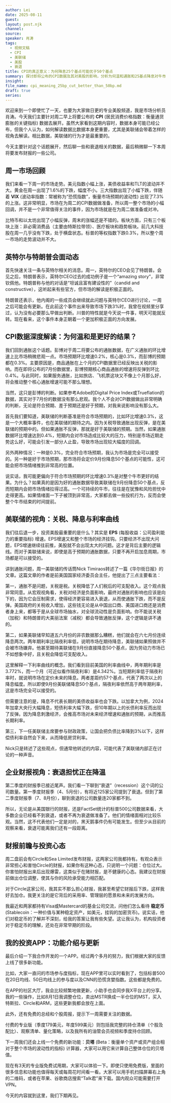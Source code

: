 ```yaml
---
author: Lei
date: 2025-08-11
guest: 
layout: post.njk
channel: 
source: 
speaker: 肖涛
tags:
  - 视频文稿
  - CPI
  - 美联储
  - 美股
  - 衰退
title: CPI的真正意义：为何降息25个基点可能优于50个基点
summary: 探讨即将公布的CPI数据及其对美股的影响，分析为何温和通胀和25基点降息对牛市更优。内容涵盖美联储视角、关税影响及市场衰退预期的变化，并提及英特尔、Circle等公司动态。
insight: 
file_name: cpi_meaning_25bp_cut_better_than_50bp.md
draft: true
series: 
---
```

欢迎来到一个即使忙了一天，也要为大家做日更的专业美股频道，我是市场分析员肖涛。今天我们主要针对周二早上将要公布的 **CPI** (居民消费价格指数：衡量通货膨胀的关键指标) 数据去展开。虽然大家看到这期内容时，数据本身可能已经公布，但我个人认为，如何解读数据比数据本身更重要，尤其是美联储会带着怎样的视角去解读。相比数据，美联储的行为才是最重要的。

今天主要针对这个话题展开，然后聊一些和衰退相关的数据，最后稍微聊一下本周将要发布财报的一些公司。

## 周一市场回顾

我们来看一下周一的市场走势。美元指数小幅上涨，美债收益率和TLT的波动并不大。黄金在周一出现了1.6%的下跌，幅度不小。三大指数出现了小幅下跌，伴随着 **VIX** (波动率指数：常被称为“恐慌指数”，衡量市场预期的波动性) 出现了7.3%的上涨。这非常明显，市场在为周二的CPI数据做准备，所以周一整个市场的小幅回调，并不是一个非常值得关注的事件，因为市场就是在为周二做准备或对冲。

比特币和以太坊出现了小幅反弹，周末的涨幅还是不错的。板块方面，只有三个板块上涨：非必需消费品（主要由特斯拉带领）、医疗板块和趋势板块。前几大科技股在周一几乎没有下跌，处于横盘状态。标普的等权指数下跌0.3%，所以整个周一市场的走势波动并不大。

## 英特尔与特朗普会面动态

首先快速关注一条与英特尔相关的消息。周一，英特尔的CEO会见了特朗普。会见之后，特朗普表示，英特尔CEO过去的成功例子是一个“amazing story”，非常钦佩他。特朗普称与他的对话是“坦诚且富有建设性的”（candid and constructive），这听起来有些官方，但市场的解读是积极正面的。

特朗普还表示，他内阁的一些成员会继续就此问题与英特尔CEO进行讨论，一周之后可能会有更新。在此前这个事件出来导致市场下跌3%时，我曾在视频里分享过，认为没有必要那么早做出判断。川普的特性就是今天说一件事，明天可能就反转。现在看来，这个事件本身正朝着一个更加积极正面的方向发展。

## CPI数据深度解读：为何温和是更好的结果？

我们回到通胀这个话题。彭博对于周二将要公布的通胀数据，在广义通胀的环比增速上比市场稍微悲观一点。市场预期环比增速0.2%，核心是0.3%，而彭博的预期都在0.3%。主要原因是，商品通胀在上个月的CPI数据里已经反映出关税的影响。而在即将公布的7月份数据里，彭博预期核心商品通胀的增速将反弹到环比0.4%。与此同时，如果服务通胀，比如旅店、飞机票这块又不像上个月那么好，将会推动整个核心通胀增速可能不那么理想。

当然，这只是彭博的判断。如果参考Adobe的Digital Price Index或Trueflation的数据，其实对于7月份的数据没有那么悲观。我个人不会对CPI数据做出非常明确的判断，无论是符合预期、差于预期还是好于预期，对我来说影响没有那么大。

首先我们要知道，美联储的判断基准是符合市场预期的，比如环比增速0.3%，这是一个大概率事件，也在美联储的期待之内。因为关税导致通胀出现反弹，是在美联储的预期中的。但如果通胀不反弹，那就是好于美联储的预期。当然，如果通胀数据环比增速达到0.4%，短期内会对市场造成比较大的压力，特别是市场近期走势这么好，可能会引发一部分人止盈，导致市场出现较大幅度的回调。

另外两种情况：一种是0.3%，完全符合市场预期，我认为市场是完全可以接受的。另一种是好于市场预期，那市场将会定价9月份降息50个基点的可能性，这可能会把市场情绪推到非常高的位置。

说实话，我可能更偏向于符合市场预期的环比增速0.3%是对整个牛市更好的结果。为什么？如果真的是因为好的通胀数据导致美联储在9月份降息50个基点，反而短期内会把市场情绪拉得过高。一个可持续的牛市，往往是在犹豫和风险担忧中走得更高。如果情绪面一下子被顶到非常高，大家都去做一些投机行为，反而会使整个牛市结束的时间提前。

## 美联储的视角：关税、降息与利率曲线

我们往后退一步，投资美股最重要的是什么？其实是 **EPS** (每股收益：公司盈利能力的重要指标) 增速。EPS增速又和整个市场的经济挂钩。只要经济不出现大问题，EPS增速继续往前推，美股就不会出现太大的问题。这才是背后主要的逻辑线。而对于美联储来说，即使是高于预期的通胀数据，只要不再开启加息周期，市场都是可以接受的。

讲到通胀问题，周一美联储的传话筒Nick Timiraos转述了一篇《华尔街日报》的文章。这篇文章的作者是前美国国家经济委员会主任，他提出了三点主要看法：

第一，通胀不是问题，关税是税。关税降低了人们税后的可支配收入。这个观点我非常同意。从宏观视角看，关税对经济是负面影响，最终对通胀的影响也应该是向下的，因为它会压制需求，使得经济更容易进入衰退，从而使通胀下跌，而不是反弹。美国政府的关税收入增加，这些钱无论是从中国出口商、美国进口商还是消费者身上来，都等于是从全球市场抽水，对全球流动性是负面影响。你不能说关税（加税）和特朗普的大美丽法案（减税）都会导致通胀反弹，这个逻辑是讲不通的。

第二，如果美联储早知道五六月份的非农数据那么糟糕，他们就会在六七月份连续降息两次。两年期利率比隔夜利率低，说明市场在期待降息，美联储如果照做并不会被市场嫌弃。他甚至期待美联储在9月份直接降息50个基点，因为劳动力市场已不如想象中好，且关税会降低可支配收入。

这里解释一下利率曲线的概念。我们看到目前美国的利率曲线中，两年期利率是3.772%，而一个月（可近似看作隔夜利率）是4.342%。当短期利率低于隔夜利率时，就说明市场在定价未来的降息。两者差距约57个基点，代表了两次以上的降息幅度。所以即使9月份美联储降息50个基点，隔夜利率依然高于两年期利率，这是市场完全可以接受的。

但需要注意的是，降息不代表长期的美债收益率也会下跌。以加拿大为例，2024年加拿大央行大幅降息，短债利率大幅下跌，但10年期以上的长债利率反而出现了反弹。因为降息刺激经济，会推高市场对未来经济增速和通胀的预期，从而推高长期利率。

第三，下一任美联储主席要参与财政政策，让国会把负债比率降到3%以下，这样偿债利率自然会下来，从而降低房贷利率。

Nick只是转述了这些观点，但通常他转述的内容，可能代表了美联储内部正在讨论的一种声音。

## 企业财报视角：衰退担忧正在降温

第二季度的财报季已接近尾声。我们看一下聊到“衰退”（recession）这个词的公司数量。第一季度财报季（4、5月份），有将近125家公司提到了衰退。但到了第二季度财报季（7、8月份），聊到衰退的公司数量连20家都不到。

所以，无论是从美国银行的财报，还是FactSet统计的标普500公司数据来看，大多数企业已经看不到衰退，或者不再为衰退做准备了。他们的情绪面相对比较乐观。当然，这不代表他们一定是对的，黑天鹅事件仍有可能发生。但至少从目前的观察来看，衰退可能离我们还有一段距离。

## 财报前瞻与投资心态

周二盘前会有Circle和Sea Limited发布财报，这两家公司我都持有。有观众表示非常担心和害怕Circle的财报，如果你有这种心态，只说明一个问题：仓位过大。你害怕财报出来后出现爆雷，这类似于在赌财报，是不健康的心态。我建议在财报前做出仓位调整，使其与你的风险承受能力相匹配。

对于Circle这家公司，我其实不那么担心财报，我甚至希望它财报后下跌，这样我好去加仓。我更关注的是它背后的采用率、管理层的愿景和未来的发展方向。

我最近和两家都持有Visa或Mastercard的基金公司交流，问他们怎么看待 **稳定币** (Stablecoin：一种价值与某种稳定资产，如美元，挂钩的加密货币)。说实话，他们对稳定币的了解并不深刻，给我的答案让我有些失望。这让我认为，机构投资者对于稳定币的理解，还处在非常早期的阶段。

## 我的投资APP：功能介绍与更新

最后介绍一下我合作开发的一个APP。经过两个多月的努力，我们根据大家的反馈上线了很多新功能。

比如，大家一直问的市场参与度指标，现在APP里可以实时看到了，包括标普500在20日均线、50日均线上的参与度以及CNN的恐慌贪婪指数。这些都是免费的。

在APP的社区大厅，我会比较频繁地做更新，小助手也会同步我X平台上的分享。我的一些操作，比如8月1日我调整仓位，卖出MSTR换成一半仓位的MST，买入特斯拉、Circle和ARM，这些更新我都会放在上面。

此外，还有免费的总经和个股周报，提示下一周需要关注的数据。

付费的专业版（季度179美元，年度599美元）则包括我完整的持仓清单（个股及配比）、观察清单、量化策略，以及我所有的油管会员视频和季度持仓回顾。

下一周我们还会上线一个免费的新功能：**贝塔** (Beta：衡量单个资产或资产组合相对于整个市场的波动性的指标) 计算器，大家可以用它来计算自己整体仓位的贝塔值。

现在有3天的专业版免费试用期，大家可以体验一下。即使只使用免费版，里面的很多信息和功能也值得每天或每周花时间看一看。大家可以用手机扫描屏幕右上角的二维码，或者在苹果、谷歌商店搜索“Talk君”来下载。国内观众可能需要打开VPN。

今天的内容就到这里，我们下期再见。
